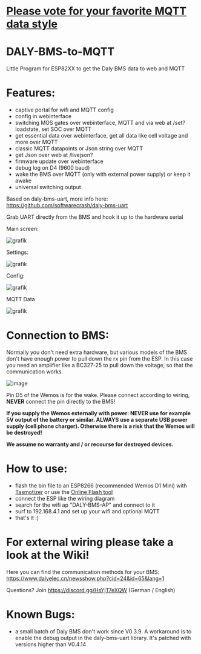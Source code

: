 # [Please vote for your favorite MQTT data style](https://forms.gle/SqKQsi3BrHDMyGC98)

# DALY-BMS-to-MQTT
Little Program for ESP82XX to get the Daly BMS data to web and MQTT

# Features:
- captive portal for wifi and MQTT config
- config in webinterface
- switching MOS gates over webinterface, MQTT and via web at /set?loadstate, set SOC over MQTT
- get essential data over webinterface, get all data like cell voltage and more over MQTT
- classic MQTT datapoints or Json string over MQTT
- get Json over web at /livejson?
- firmware update over webinterface
- debug log on D4 (9600 baud)
- wake the BMS over MQTT (only with external power supply) or keep it awake
- universal switching output



Based on daly-bms-uart, more info here:
https://github.com/softwarecrash/daly-bms-uart


Grab UART directly from the BMS and hook it up to the hardware serial


Main screen:

![grafik](https://user-images.githubusercontent.com/44615614/212401798-0ced966d-4549-4958-af7f-98ceed967128.png)


Settings:

![grafik](https://user-images.githubusercontent.com/44615614/212401754-81a16130-f24d-4c8a-babc-d18d112fad5a.png)

Config:

![grafik](https://user-images.githubusercontent.com/44615614/212401591-dadfd5c6-6b0f-42f4-8ab0-44efc8c37553.png)

MQTT Data

![grafik](https://user-images.githubusercontent.com/44615614/161782578-aabdde4d-4f51-4312-9392-9fdf4d45df24.png)

# Connection to BMS:

Normally you don't need extra hardware, but various models of the BMS don't have enough power to pull down the rx pin from the ESP. In this case you need an amplifier like a BC327-25 to pull down the voltage, so that the communication works.

![image](https://user-images.githubusercontent.com/17761850/212558306-40de7d88-bad4-4ae8-9cb6-76db57cd419a.png)

Pin D5 of the Wemos is for the wake. Please connect according to wiring, **NEVER** connect the pin directly to the BMS!

**If you supply the Wemos externally with power: NEVER use for example 5V output of the battery or similar. ALWAYS use a separate USB power supply (cell phone charger). Otherwise there is a risk that the Wemos will be destroyed!**

**We assume no warranty and / or recourse for destroyed devices.**

# How to use:
- flash the bin file to an ESP8266 (recommended Wemos D1 Mini) with [Tasmotizer](https://github.com/tasmota/tasmotizer/releases) or use the [Online Flash tool](https://softwarecrash.github.io/DALY-BMS-to-MQTT/espflashtool/)
- connect the ESP like the wiring diagram
- search for the wifi ap "DALY-BMS-AP" and connect to it
- surf to 192.168.4.1 and set up your wifi and optional MQTT
- that's it :)

# For external wiring please take a look at the Wiki!


Here you can find the communication methods for your BMS:
https://www.dalyelec.cn/newsshow.php?cid=24&id=65&lang=1


Questions? Join https://discord.gg/HsYjT7eXQW (German / English)

# Known Bugs:
- a small batch of Daly BMS don't work since V0.3.9. A workaround is to enable the debug output in the daly-bms-uart library. It's patched with versions higher than V0.4.14



